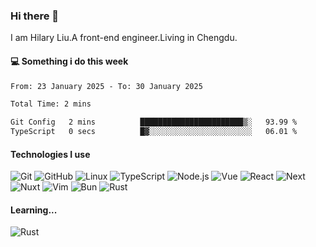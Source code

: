### Hi there 👋
I am Hilary Liu.A front-end engineer.Living in Chengdu.

#### 💻 Something i do this week

<!--START_SECTION:waka-->

```txt
From: 23 January 2025 - To: 30 January 2025

Total Time: 2 mins

Git Config   2 mins          ███████████████████████▒░   93.99 %
TypeScript   0 secs          █▓░░░░░░░░░░░░░░░░░░░░░░░   06.01 %
```

<!--END_SECTION:waka-->


#### Technologies I use
![Git](https://img.shields.io/badge/-Git-222222?style=flat&logo=git&logoColor=F05032)
![GitHub](https://img.shields.io/badge/-GitHub-181717?style=flat&logo=github)
![Linux](https://img.shields.io/badge/-Linux-222222?style=flat&logo=linux&logoColor=FCC624)
![TypeScript](https://img.shields.io/badge/-TypeScript-000000?style=flat&logo=typescript)
![Node.js](https://img.shields.io/badge/-Node.js-222222?style=flat&logo=node.js&logoColor=339933)
![Vue](https://img.shields.io/badge/-Vue-222222?style=flat&logo=Vue.js&logoColor=4FC08D)
![React](https://img.shields.io/badge/-React-222222?style=flat&logo=React&logoColor=blue)
![Next](https://img.shields.io/badge/-Next-222222?style=flat&logo=next.js&logoColor=white)
![Nuxt](https://img.shields.io/badge/-Nuxt-222222?style=flat&logo=nuxt.js&logoColor=green)
![Vim](https://img.shields.io/badge/-Vim-222222?style=flat&logo=Vim&logoColor=green)
![Bun](https://img.shields.io/badge/-Bun-222222?style=flat&logo=Bun&logoColor=fbf0df)
![Rust](https://img.shields.io/badge/-Rust-222222?style=flat&logo=Rust&logoColor=yellow)

#### Learning...
![Rust](https://img.shields.io/badge/-Rust-222222?style=flat&logo=Rust&logoColor=yellow)
